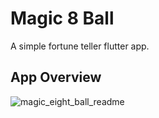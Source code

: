 # Magic 8 Ball

A simple fortune teller flutter app.

## App Overview
![magic_eight_ball_readme](https://user-images.githubusercontent.com/81986017/180701108-7f893a57-ad04-4476-8d1a-bd2c0b47a32a.svg)

